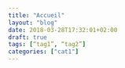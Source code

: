 ```yaml
---
title: "Accueil"
layout: "blog"
date: 2018-03-28T17:32:01+02:00
draft: true
tags: [“tag1”, “tag2”]
categories: ["cat1"]
---
```



